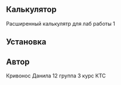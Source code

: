 ## Калькулятор

Расширенный калькулятр для лаб работы 1

## Установка



## Автор

Кривонос Данила 12 группа 3 курс КТС

